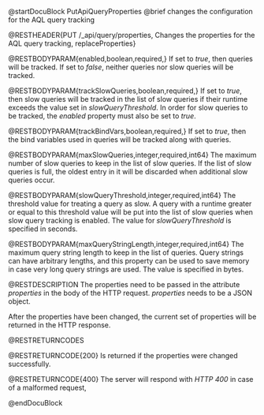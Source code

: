 
@startDocuBlock PutApiQueryProperties
@brief changes the configuration for the AQL query tracking

@RESTHEADER{PUT /_api/query/properties, Changes the properties for the AQL query tracking, replaceProperties}

@RESTBODYPARAM{enabled,boolean,required,}
If set to *true*, then queries will be tracked. If set to
*false*, neither queries nor slow queries will be tracked.

@RESTBODYPARAM{trackSlowQueries,boolean,required,}
If set to *true*, then slow queries will be tracked
in the list of slow queries if their runtime exceeds the value set in
*slowQueryThreshold*. In order for slow queries to be tracked, the *enabled*
property must also be set to *true*.

@RESTBODYPARAM{trackBindVars,boolean,required,}
If set to *true*, then the bind variables used in queries will be tracked 
along with queries.

@RESTBODYPARAM{maxSlowQueries,integer,required,int64}
The maximum number of slow queries to keep in the list
of slow queries. If the list of slow queries is full, the oldest entry in
it will be discarded when additional slow queries occur.

@RESTBODYPARAM{slowQueryThreshold,integer,required,int64}
The threshold value for treating a query as slow. A
query with a runtime greater or equal to this threshold value will be
put into the list of slow queries when slow query tracking is enabled.
The value for *slowQueryThreshold* is specified in seconds.

@RESTBODYPARAM{maxQueryStringLength,integer,required,int64}
The maximum query string length to keep in the list of queries.
Query strings can have arbitrary lengths, and this property
can be used to save memory in case very long query strings are used. The
value is specified in bytes.

@RESTDESCRIPTION
The properties need to be passed in the attribute *properties* in the body
of the HTTP request. *properties* needs to be a JSON object.

After the properties have been changed, the current set of properties will
be returned in the HTTP response.

@RESTRETURNCODES

@RESTRETURNCODE{200}
Is returned if the properties were changed successfully.

@RESTRETURNCODE{400}
The server will respond with *HTTP 400* in case of a malformed request,

@endDocuBlock

